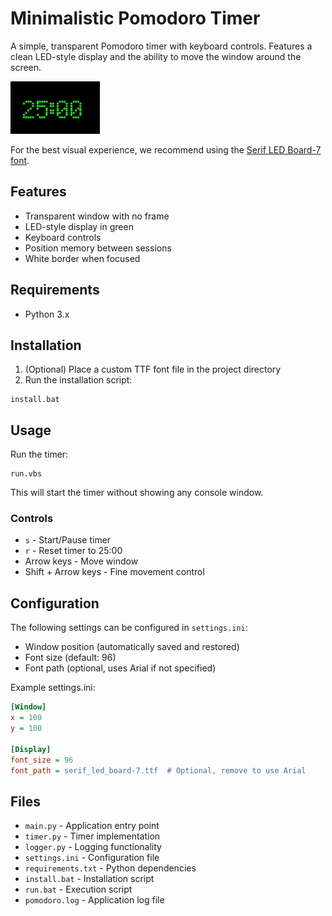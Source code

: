 # Minimalistic Pomodoro Timer

A simple, transparent Pomodoro timer with keyboard controls. Features a clean LED-style display and the ability to move the window around the screen.

![Screenshot](media/screenshot.jpg)

For the best visual experience, we recommend using the [Serif LED Board-7 font](https://www.1001freefonts.com/de/serif-led-board-7.font).

## Features

- Transparent window with no frame
- LED-style display in green
- Keyboard controls
- Position memory between sessions
- White border when focused

## Requirements

- Python 3.x

## Installation

1. (Optional) Place a custom TTF font file in the project directory
2. Run the installation script:

```
install.bat
```

## Usage

Run the timer:

```
run.vbs
```

This will start the timer without showing any console window.

### Controls

- `s` - Start/Pause timer
- `r` - Reset timer to 25:00
- Arrow keys - Move window
- Shift + Arrow keys - Fine movement control

## Configuration

The following settings can be configured in `settings.ini`:

- Window position (automatically saved and restored)
- Font size (default: 96)
- Font path (optional, uses Arial if not specified)

Example settings.ini:

```ini
[Window]
x = 100
y = 100

[Display]
font_size = 96
font_path = serif_led_board-7.ttf  # Optional, remove to use Arial
```

## Files

- `main.py` - Application entry point
- `timer.py` - Timer implementation
- `logger.py` - Logging functionality
- `settings.ini` - Configuration file
- `requirements.txt` - Python dependencies
- `install.bat` - Installation script
- `run.bat` - Execution script
- `pomodoro.log` - Application log file
